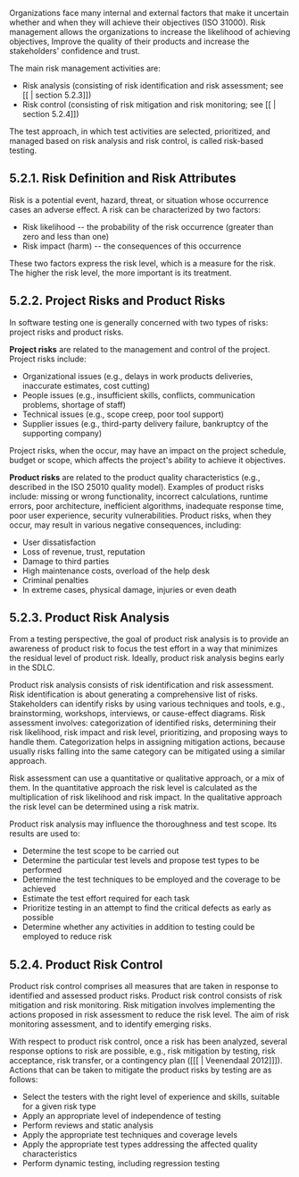
Organizations face many internal and external factors that make it uncertain whether and when they will achieve their objectives (ISO 31000).  Risk management allows the organizations to increase the likelihood of achieving objectives, Improve the quality of their products and increase the stakeholders' confidence and trust.

The main risk management activities are:

* Risk analysis (consisting of risk identification and risk assessment; see [[ | section 5.2.3]])
* Risk control (consisting of risk mitigation and risk monitoring; see [[ | section 5.2.4]])

The test approach, in which test activities are selected, prioritized, and managed based on risk analysis and risk control, is called risk-based testing.

##  5.2.1.  Risk Definition and Risk Attributes

Risk is a potential event, hazard, threat, or situation whose occurrence cases an adverse effect.  A risk can be characterized by two factors:

*  Risk likelihood -- the probability of the risk occurrence (greater than zero and less than one)
* Risk impact (harm) -- the consequences of this occurrence

These two factors express the risk level, which is a measure for the risk.  The higher the risk level, the more important is its treatment.

##  5.2.2.  Project Risks and Product Risks

In software testing one is generally concerned with two types of risks: project risks and product risks.

**Project risks** are related to the management and control of the project.  Project risks include:

* Organizational issues (e.g., delays in work products deliveries, inaccurate estimates, cost cutting)
* People issues (e.g., insufficient skills, conflicts, communication problems, shortage of staff)
* Technical issues (e.g., scope creep, poor tool support)
* Supplier issues (e.g., third-party delivery failure, bankruptcy of the supporting company)

Project risks, when the occur, may have an impact on the project schedule, budget or scope, which affects the project's ability to achieve it objectives.

**Product risks** are related to the product quality characteristics (e.g., described in the ISO 25010 quality model).  Examples of product risks include: missing or wrong functionality, incorrect calculations, runtime errors, poor architecture, inefficient algorithms, inadequate response time, poor user experience, security vulnerabilities.  Product risks, when they occur, may result in various negative consequences, including:

* User dissatisfaction
* Loss of revenue, trust, reputation
* Damage to third parties
* High maintenance costs, overload of the help desk
* Criminal penalties
* In extreme cases, physical damage, injuries or even death

##  5.2.3.  Product Risk Analysis

From a testing perspective, the goal of product risk analysis is to provide an awareness of product risk to focus the test effort in a way that minimizes the residual level of product risk.  Ideally, product risk analysis begins early in the SDLC.

Product risk analysis consists of risk identification and risk assessment.  Risk identification is about generating a comprehensive list of risks.  Stakeholders can identify risks by using  various techniques and tools, e.g., brainstorming, workshops, interviews, or cause-effect diagrams.  Risk assessment involves: categorization of identified risks, determining their risk likelihood, risk impact and risk level, prioritizing, and proposing ways to handle them.  Categorization helps in assigning mitigation actions, because usually risks falling into the same category can be mitigated using a similar approach.

Risk assessment can use a quantitative or qualitative approach, or a mix of them.  In the quantitative approach the risk level is calculated as the multiplication of risk likelihood and risk impact.  In the qualitative approach the risk level can be determined using a risk matrix.

Product risk analysis may influence the thoroughness and test scope.  Its results are used to:

* Determine the test scope to be carried out
* Determine the particular test levels and propose test types to be performed
* Determine the test techniques to be employed and the coverage to be achieved
* Estimate the test effort required for each task
* Prioritize testing in an attempt to find the critical defects as early as possible
* Determine whether any activities in addition to testing could be employed to reduce risk

##  5.2.4.  Product Risk Control

Product risk control comprises all measures that are taken in response to identified and assessed product risks.  Product risk control consists of risk mitigation and risk monitoring.  Risk mitigation involves implementing the actions proposed in risk assessment to reduce the risk level.  The aim of risk monitoring assessment, and to identify emerging risks.

With respect to product risk control, once a risk has been analyzed, several response options to risk are possible, e.g., risk mitigation by testing, risk acceptance, risk transfer, or a contingency plan ([[[ | Veenendaal 2012]]]).  Actions that can be taken to mitigate the product risks by testing are as follows: 

* Select the testers with the right level of experience and skills, suitable for a given risk type
* Apply an appropriate level of independence of testing
* Perform reviews and static analysis
* Apply the appropriate test techniques and coverage levels
* Apply the appropriate test types addressing the affected quality characteristics
* Perform dynamic testing, including regression testing